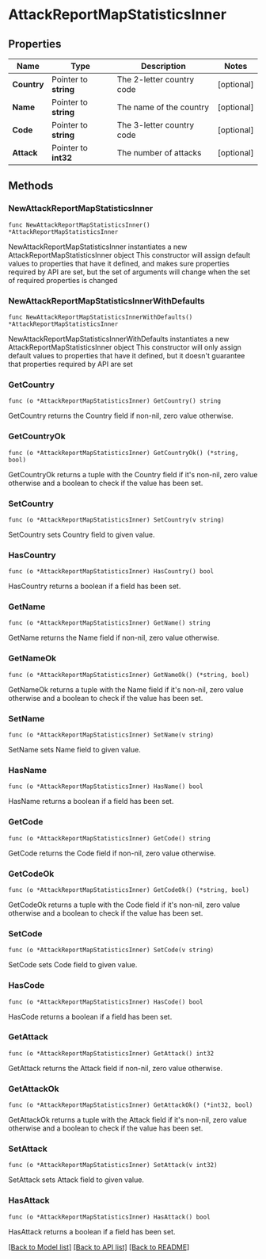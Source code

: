 # AttackReportMapStatisticsInner

## Properties

Name | Type | Description | Notes
------------ | ------------- | ------------- | -------------
**Country** | Pointer to **string** | The 2-letter country code | [optional] 
**Name** | Pointer to **string** | The name of the country | [optional] 
**Code** | Pointer to **string** | The 3-letter country code | [optional] 
**Attack** | Pointer to **int32** | The number of attacks | [optional] 

## Methods

### NewAttackReportMapStatisticsInner

`func NewAttackReportMapStatisticsInner() *AttackReportMapStatisticsInner`

NewAttackReportMapStatisticsInner instantiates a new AttackReportMapStatisticsInner object
This constructor will assign default values to properties that have it defined,
and makes sure properties required by API are set, but the set of arguments
will change when the set of required properties is changed

### NewAttackReportMapStatisticsInnerWithDefaults

`func NewAttackReportMapStatisticsInnerWithDefaults() *AttackReportMapStatisticsInner`

NewAttackReportMapStatisticsInnerWithDefaults instantiates a new AttackReportMapStatisticsInner object
This constructor will only assign default values to properties that have it defined,
but it doesn't guarantee that properties required by API are set

### GetCountry

`func (o *AttackReportMapStatisticsInner) GetCountry() string`

GetCountry returns the Country field if non-nil, zero value otherwise.

### GetCountryOk

`func (o *AttackReportMapStatisticsInner) GetCountryOk() (*string, bool)`

GetCountryOk returns a tuple with the Country field if it's non-nil, zero value otherwise
and a boolean to check if the value has been set.

### SetCountry

`func (o *AttackReportMapStatisticsInner) SetCountry(v string)`

SetCountry sets Country field to given value.

### HasCountry

`func (o *AttackReportMapStatisticsInner) HasCountry() bool`

HasCountry returns a boolean if a field has been set.

### GetName

`func (o *AttackReportMapStatisticsInner) GetName() string`

GetName returns the Name field if non-nil, zero value otherwise.

### GetNameOk

`func (o *AttackReportMapStatisticsInner) GetNameOk() (*string, bool)`

GetNameOk returns a tuple with the Name field if it's non-nil, zero value otherwise
and a boolean to check if the value has been set.

### SetName

`func (o *AttackReportMapStatisticsInner) SetName(v string)`

SetName sets Name field to given value.

### HasName

`func (o *AttackReportMapStatisticsInner) HasName() bool`

HasName returns a boolean if a field has been set.

### GetCode

`func (o *AttackReportMapStatisticsInner) GetCode() string`

GetCode returns the Code field if non-nil, zero value otherwise.

### GetCodeOk

`func (o *AttackReportMapStatisticsInner) GetCodeOk() (*string, bool)`

GetCodeOk returns a tuple with the Code field if it's non-nil, zero value otherwise
and a boolean to check if the value has been set.

### SetCode

`func (o *AttackReportMapStatisticsInner) SetCode(v string)`

SetCode sets Code field to given value.

### HasCode

`func (o *AttackReportMapStatisticsInner) HasCode() bool`

HasCode returns a boolean if a field has been set.

### GetAttack

`func (o *AttackReportMapStatisticsInner) GetAttack() int32`

GetAttack returns the Attack field if non-nil, zero value otherwise.

### GetAttackOk

`func (o *AttackReportMapStatisticsInner) GetAttackOk() (*int32, bool)`

GetAttackOk returns a tuple with the Attack field if it's non-nil, zero value otherwise
and a boolean to check if the value has been set.

### SetAttack

`func (o *AttackReportMapStatisticsInner) SetAttack(v int32)`

SetAttack sets Attack field to given value.

### HasAttack

`func (o *AttackReportMapStatisticsInner) HasAttack() bool`

HasAttack returns a boolean if a field has been set.


[[Back to Model list]](../README.md#documentation-for-models) [[Back to API list]](../README.md#documentation-for-api-endpoints) [[Back to README]](../README.md)


